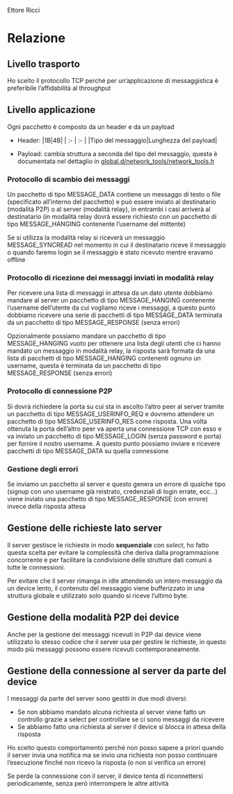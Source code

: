 Ettore Ricci
# **Relazione**
## Livello trasporto
Ho scelto il protocollo TCP perché per un’applicazione di messaggistica è preferibile l’affidabilità al throughput
## Livello applicazione
Ogni pacchetto è composto da un header e da un payload

- Header:
    |1B|4B|
    | :- | :- |
    |Tipo del messaggio|Lunghezza del payload|

- Payload: cambia struttura a seconda del tipo del messaggio, questa è documentata nel dettaglio in [global.d/network\_tools/network\_tools.h](global.d/network\_tools/network\_tools.h)
### Protocollo di scambio dei messaggi
Un pacchetto di tipo MESSAGE_DATA contiene un messaggo di testo o file (specificato all’interno del pacchetto) e può essere inviato al destinatario (modalità P2P) o al server (modalità relay), in entrambi i casi arriverà al destinatario (in modalità relay dovrà essere richiesto con un pacchetto di tipo MESSAGE_HANGING contenente l’username del mittente)

Se si utilizza la modalità relay si riceverà un messaggio MESSAGE_SYNCREAD nel momento in cui il destinatario riceve il messaggio o quando faremo login se il messaggio è stato ricevuto mentre eravamo offline
### Protocollo di ricezione dei messaggi inviati in modalità relay
Per ricevere una lista di messaggi in attesa da un dato utente dobbiamo mandare al server un pacchetto di tipo MESSAGE_HANGING contenente l’username dell’utente da cui vogliamo riceve i messaggi, a questo punto dobbiamo ricevere una serie di pacchetti di tipo MESSAGE_DATA terminata da un pacchetto di tipo MESSAGE_RESPONSE (senza errori)

Opzionalmente possiamo mandare un pacchetto di tipo MESSAGE_HANGING vuoto per ottenere una lista degli utenti che ci hanno mandato un messaggio in modalità relay, la risposta sarà formata da una lista di pacchetti di tipo MESSAGE_HANGING contenenti ognuno un username, questa è terminata da un pacchetto di tipo MESSAGE_RESPONSE (senza errori) 
### Protocollo di connessione P2P
Si dovrà richiedere la porta su cui sta in ascolto l’altro peer al server tramite un pacchetto di tipo MESSAGE_USERINFO_REQ e dovremo attendere un pacchetto di tipo MESSAGE_USERINFO_RES come risposta. Una volta ottenuta la porta dell’altro peer va aperta una connessione TCP con esso e va inviato un pacchetto di tipo MESSAGE_LOGIN (senza password e porta) per fornire il nostro username. A questo punto possiamo inviare e ricevere pacchetti di tipo MESSAGE_DATA su quella connessione
### Gestione degli errori
Se inviamo un pacchetto al server e questo genera un errore di qualche tipo (signup con uno username già reistrato, credenziali di login errate, ecc…) viene inviato una pacchetto di tipo MESSAGE_RESPONSE (con errore) invece della risposta attesa
## Gestione delle richieste lato server
Il server gestisce le richieste in modo **sequenziale** con *select*, ho fatto questa scelta per evitare la complessità che deriva dalla programmazione concorrente e per facilitare la condivisione delle strutture dati comuni a tutte le connessioni.

Per evitare che il server rimanga in idle attendendo un intero messaggio da un device lento, il contenuto del messaggio viene bufferizzato in una struttura globale e utilizzato solo quando si riceve l’ultimo byte.
## Gestione della modalità P2P dei device
Anche per la gestione dei messaggi ricevuti in P2P dai device viene utilizzato lo stesso codice che il server usa per gestire le richieste, in questo modo più messaggi possono essere ricevuti contemporaneamente. 
## Gestione della connessione al server da parte del device
I messaggi da parte del server sono gestiti in due modi diversi:
-	Se non abbiamo mandato alcuna richiesta al server viene fatto un controllo grazie a select per controllare se ci sono messaggi da ricevere
-	Se abbiamo fatto una richiesta al server il device si blocca in attesa della risposta

Ho scelto questo comportamento perché non posso sapere a priori quando il server invia una notifica ma se invio una richiesta non posso continuare l’esecuzione finché non ricevo la risposta (o non si verifica un errore)

Se perde la connessione con il server, il device tenta di riconnettersi periodicamente, senza però interrompere le altre attività